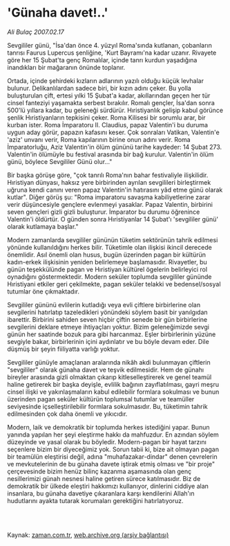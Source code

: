 # 'Günaha davet!..'

*Ali Bulaç 2007.02.17*

<td class="columnist-detail">
<p>Sevgililer günü, "İsa'dan önce 4. yüzyıl Roma'sında kutlanan, çobanların tanrısı  Faurus Lupercus şenliğine, 'Kurt Bayramı'na kadar uzanır. Rivayete göre her 15 Şubat'ta genç Romalılar, içinde tanrı kurdun yaşadığına inandıkları bir mağaranın önünde toplanır.</p>
<p>
<div id="haberMetinDiv">
<p>Ortada, içinde şehirdeki kızların adlarının yazılı olduğu küçük levhalar bulunur. Delikanlılardan sadece biri, bir kızın adını çeker. Bu yolla buluşturulan çift, ertesi yılki 15 Şubat'a kadar, akıllarından geçen her tür cinsel fanteziyi yaşamakta serbest bırakılır. Romalı gençler, İsa'dan sonra 500'lü yıllara kadar, bu geleneği sürdürür. Hıristiyanlık gelişip kabul görünce şenlik Hıristiyanların tepkisini çeker. Roma Kilisesi bir sorumlu arar, bir kurban ister. Roma İmparatoru II. Claudius, papaz Valentin'i bu duruma uygun aday görür, papazın kafasını keser. Çok sonraları Vatikan, Valentin'e 'aziz' unvanı verir, Roma kapılarının birine onun adını verir. Roma İmparatorluğu, Aziz Valentin'in ölüm gününü tarihe kaydeder: 14 Şubat 273. Valentin'in ölümüyle bu festival arasında bir bağ kurulur. Valentin'in ölüm günü, böylece Sevgililer Günü olur..."
<p> Bir başka görüşe göre, "çok tanrılı Roma'nın bahar festivaliyle ilişkilidir. Hıristiyan dünyası, haksız yere birbirinden ayrılan sevgilileri birleştirmek uğruna kendi canını veren papaz Valentin'in hatırasını yâd etme günü olarak kutlar". Diğer görüş şu: "Roma imparatoru savaşma kabiliyetlerine zarar verir düşüncesiyle gençlere evlenmeyi yasaklar. Papaz Valentin, birbirini seven gençleri gizli gizli buluşturur. İmparator bu durumu öğrenince Valentin'i öldürtür. O günden sonra Hıristiyanlar 14 Şubat'ı 'sevgililer günü' olarak kutlamaya başlar."
<p> Modern zamanlarda sevgililer gününün tüketim sektörünün tahrik edilmesi yönünde kullanıldığını herkes bilir. Tüketimle olan ilişkisi ikincil derecede önemlidir. Asıl önemli olan husus, bugün üzerinden pagan bir kültürün kadın-erkek ilişkisinin yeniden belirlemeye başlamasıdır. Rivayetler, bu günün teşekkülünde pagan ve Hıristiyan kültürel ögelerin belirleyici rol oynadığını göstermektedir. Modern seküler toplumda sevgililer gününde Hıristiyani etkiler geri çekilmekte, pagan seküler telakki ve bedensel/sosyal tutumlar öne çıkmaktadır.
<p> Sevgililer gününü evlilerin kutladığı veya evli çiftlere birbirlerine olan sevgilerini hatırlatıp tazeledikleri yönündeki söylem basit bir yanılgıdan ibarettir. Birbirini sahiden seven hiçbir çiftin senede bir gün birbirlerine sevgilerini deklare etmeye ihtiyaçları yoktur. Bizim geleneğimizde sevgi günün her saatinde bozuk para gibi harcanmaz. Eşler birbirlerinin yüzüne sevgiyle bakar, birbirlerinin içini aydınlatır ve bu böyle devam eder. Dile düşmüş bir şeyin fiiliyatta varlığı yoktur.
<p> Sevgililer günüyle amaçlanan aralarında nikâh akdi bulunmayan çiftlerin "sevgililer" olarak günaha davet ve teşvik edilmesidir. Hem de günahı bireyler arasında gizli olmaktan çıkarıp kitleselleştirerek ve genel teamül haline getirerek bir başka deyişle, evlilik bağının zayıflatılması, gayri meşru cinsel ilişki ve yakınlaşmaların kabul edilebilir formlara sokulması ve bunun üzerinden pagan seküler kültürün toplumsal tutumlar ve teamüller seviyesinde içselleştirilebilir formlara sokulmasıdır. Bu, tüketimin tahrik edilmesinden çok daha önemli ve yıkıcıdır.
<p> Modern, laik ve demokratik bir toplumda herkes istediğini yapar. Bunun yanında yapılan her şeyi eleştirme hakkı da mahfuzdur. En azından söylem düzeyinde ve yasal olarak bu böyledir. Modern-pagan bir hayat tarzını seçenlere bizim bir diyeceğimiz yok. Sorun tabii ki, bize ait olmayan pagan bir teamülün eleştirisi değil, adına "muhafazakar-dindar" denen çevrelerin ve mevkutelerinin de bu günaha davete iştirak etmiş olması ve "bir proje" çerçevesinde bizim henüz bilinç kazanma aşamasında olan genç nesillerimizi günah nesnesi haline getiren sürece katılmasıdır. Biz de demokratik bir ülkede eleştiri hakkımızı kullanıyor, dinlerini ciddiye alan insanlara, bu günaha davetiye çıkaranlara karşı kendilerini Allah'ın hudutlarını ayakta tutarak korumaları gerektiğini hatırlatıyoruz.</p></p></p></p></p></p></div>
</p>


<p><br>
		 </br></p></td>

Kaynak: [zaman.com.tr](http://zaman.com.tr/yazar.do?yazino=501528), [web.archive.org (arşiv bağlantısı)](http://web.archive.org/web/20120126000758/http://www.zaman.com.tr/yazar.do?yazino=501528)
